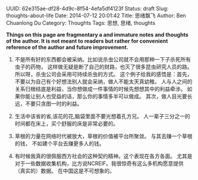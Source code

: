 UUID: 62e315ae-df28-4d9c-8f54-4efa5df4123f
Status: draft
Slug: thoughts-about-life
Date: 2014-07-12 20:01:42
Title: 思绪飘飞
Author: Ben Chuanlong Du
Category: Thoughts
Tags: 思想, 思绪, thoughts

**Things on this page are fragmentary a and immature notes and thoughts of the author. It is not meant to readers but rather for convenient reference of the author and future improvement.**
 

1. 不是所有好的东西都会被采纳。比如说杀虫公司就不会用那种一下子杀死所有虫子的药物，
这样做无疑是断了自己的财路，也灭了很多昆虫研究人员的路。
所以呀，杀虫公司会采用可持续杀虫的方式。
这个例子给我的感悟是：首先，不要以为自己有个好想法别人就会采纳，做人不能太天真幼稚。
人与人之间的关系归根结底是利益，当你想做成一件事情的时候先想想其中的利益牵涉。
如果你能让别人也受益的话，那么你的事情多半可以做成。
其次，做人目光要长远，不要只贪图一时的利益。


2. 生活中该省的省,该花的花,脑袋里面不要光想着孔方兄。
人一辈子三分之一的时间都在床上，买个舒服的床是非常必要的。

1. 草根的力量在网络时代被放大，草根的价值被平台所聚敛。
与其去赚一个草根的钱，
不如建个平台去赚更多人的钱。

3. 有时候我真的很佩服西方社会的这种契约精神。这个表现在各方各面。
尤其是对于一些数据收集机构，比方说NCREIF。我很惊奇有这么多机构愿意提供（真实的）数据。
在中国这是不可想象的。

